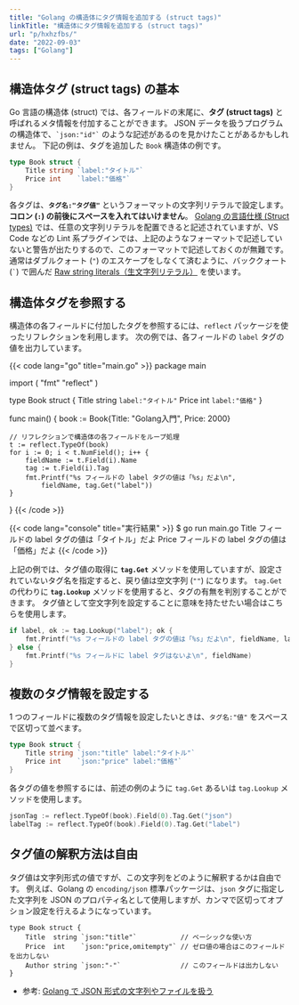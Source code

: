 ```yaml
---
title: "Golang の構造体にタグ情報を追加する (struct tags)"
linkTitle: "構造体にタグ情報を追加する (struct tags)"
url: "p/hxhzfbs/"
date: "2022-09-03"
tags: ["Golang"]
---
```


構造体タグ (struct tags) の基本
----

Go 言語の構造体 (struct) では、各フィールドの末尾に、__タグ (struct tags)__ と呼ばれるメタ情報を付加することができます。
JSON データを扱うプログラムの構造体で、`` `json:"id"` `` のような記述があるのを見かけたことがあるかもしれません。
下記の例は、タグを追加した `Book` 構造体の例です。

```go
type Book struct {
	Title string `label:"タイトル"`
	Price int    `label:"価格"`
}
```

各タグは、__`タグ名:"タグ値"`__ というフォーマットの文字列リテラルで設定します。
__コロン (`:`) の前後にスペースを入れてはいけません__。
[Golang の言語仕様 (Struct types)](https://go.dev/ref/spec#Struct_types) では、任意の文字列リテラルを配置できると記述されていますが、VS Code などの Lint 系プラグインでは、上記のようなフォーマットで記述していないと警告が出たりするので、このフォーマットで記述しておくのが無難です。
通常はダブルクォート (`"`) のエスケープをしなくて済むように、バッククォート (`` ` ``) で囲んだ [Raw string literals（生文字列リテラル）](https://go.dev/ref/spec#String_literals) を使います。


構造体タグを参照する
----

構造体の各フィールドに付加したタグを参照するには、`reflect` パッケージを使ったリフレクションを利用します。
次の例では、各フィールドの `label` タグの値を出力しています。

{{< code lang="go" title="main.go" >}}
package main

import (
	"fmt"
	"reflect"
)

type Book struct {
	Title string `label:"タイトル"`
	Price int    `label:"価格"`
}

func main() {
	book := Book{Title: "Golang入門", Price: 2000}

	// リフレクションで構造体の各フィールドをループ処理
	t := reflect.TypeOf(book)
	for i := 0; i < t.NumField(); i++ {
		fieldName := t.Field(i).Name
		tag := t.Field(i).Tag
		fmt.Printf("%s フィールドの label タグの値は「%s」だよ\n",
			fieldName, tag.Get("label"))
	}
}
{{< /code >}}

{{< code lang="console" title="実行結果" >}}
$ go run main.go
Title フィールドの label タグの値は「タイトル」だよ
Price フィールドの label タグの値は「価格」だよ
{{< /code >}}

上記の例では、タグ値の取得に __`tag.Get`__ メソッドを使用していますが、設定されていないタグ名を指定すると、戻り値は空文字列 (`""`) になります。
`tag.Get` の代わりに __`tag.Lookup`__ メソッドを使用すると、タグの有無を判別することができます。
タグ値として空文字列を設定することに意味を持たせたい場合はこちらを使用します。

```go
if label, ok := tag.Lookup("label"); ok {
	fmt.Printf("%s フィールドの label タグの値は「%s」だよ\n", fieldName, label)
} else {
	fmt.Printf("%s フィールドに label タグはないよ\n", fieldName)
}
```


複数のタグ情報を設定する
----

1 つのフィールドに複数のタグ情報を設定したいときは、`タグ名:"値"` をスペースで区切って並べます。

```go
type Book struct {
	Title string `json:"title" label:"タイトル"`
	Price int    `json:"price" label:"価格"`
}
```

各タグの値を参照するには、前述の例のように `tag.Get` あるいは `tag.Lookup` メソッドを使用します。

```go
jsonTag := reflect.TypeOf(book).Field(0).Tag.Get("json")
labelTag := reflect.TypeOf(book).Field(0).Tag.Get("label")
```


タグ値の解釈方法は自由
----

タグ値は文字列形式の値ですが、この文字列をどのように解釈するかは自由です。
例えば、Golang の `encoding/json` 標準パッケージは、`json` タグに指定した文字列を JSON のプロパティ名として使用しますが、カンマで区切ってオプション設定を行えるようになっています。

```golang
type Book struct {
	Title  string `json:"title"`           // ベーシックな使い方
	Price  int    `json:"price,omitempty"` // ゼロ値の場合はこのフィールドを出力しない
	Author string `json:"-"`               // このフィールドは出力しない
}
```

- 参考: [Golang で JSON 形式の文字列やファイルを扱う](/p/dsbs9p5/)

